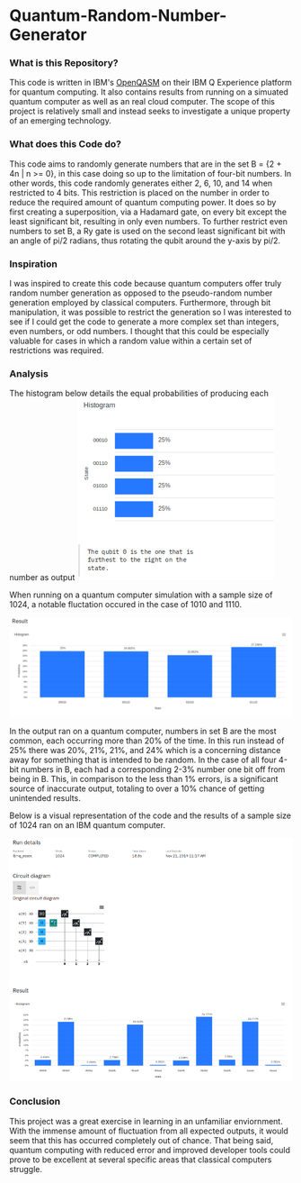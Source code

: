 # Quantum-Random-Number-Generator
### What is this Repository?
This code is written in IBM's [OpenQASM](https://en.wikipedia.org/wiki/OpenQASM) on their IBM Q Experience platform for quantum 
computing. It also contains results from running on a simuated quantum computer as well as an real cloud computer. The scope of
this project is relatively small and instead seeks to investigate a unique property of an emerging technology.

### What does this Code do?
This code aims to randomly generate numbers that are in the set B = {2 + 4n | n >= 0}, in this case doing so up to the limitation 
of four-bit numbers. In other words, this code randomly generates either 2, 6, 10, and 14 when restricted to 4 bits. This 
restriction is placed on the number in order to reduce the required amount of quantum computing power. It does so by first creating 
a superposition, via a Hadamard gate, on every bit except the least significant bit, resulting in only even numbers. To further 
restrict even numbers to set B, a Ry gate is used on the second least significant bit with an angle of pi/2 radians, thus rotating 
the qubit around the y-axis by pi/2. 

### Inspiration
I was inspired to create this code because quantum computers offer truly random number generation as opposed to the pseudo-random 
number generation employed by classical computers. Furthermore, through bit manipulation, it was possible to restrict the 
generation so I was interested to see if I could get the code to generate a more complex set than integers, even numbers, or odd 
numbers. I thought that this could be especially valuable for cases in which a random value within a certain set of restrictions was required.

### Analysis

The histogram below details the equal probabilities of producing each number as output
![Probability Hist](https://github.com/JFlaherty347/Quantum-Random-Number-Generator/blob/master/Images/Outcome%20Probability.png)

When running on a quantum computer simulation with a sample size of 1024, a notable fluctation occured in the case of
1010 and 1110.

![Simulation Bar Graph](https://github.com/JFlaherty347/Quantum-Random-Number-Generator/blob/master/Images/Simulator%20Output.png)

In the output ran on a quantum computer, numbers in set B are the most common, each occurring more than 20% of the 
time. In this run instead of 25% there was 20%, 21%, 21%, and 24% which is a concerning distance away for something 
that is intended to be random. In the case of all four 4-bit numbers in B, each had a corresponding 2-3% number one 
bit off from being in B. This, in comparison to the less than 1% errors, is a significant source of inaccurate output, 
totaling to over a 10% chance of getting unintended results.

Below is a visual representation of the code and the results of a sample size of 1024 ran on an IBM quantum computer.

![Quantum Bar Graph](https://github.com/JFlaherty347/Quantum-Random-Number-Generator/blob/master/Images/Quantum%20Output.png)

### Conclusion
This project was a great exercise in learning in an unfamiliar enviornment. With the immense amount of fluctuation 
from all expected outputs, it would seem that this has occurred completely out of chance. That being said, quantum 
computing with reduced error and improved developer tools could prove to be excellent at several specific areas that classical computers struggle. 
